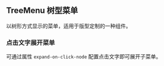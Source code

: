 <div class="demo-header">
<p class="overviewicon">
  <span class="wapi-form-treemenu"/>
</p>

## TreeMenu 树型菜单

<nova-uxlink widget-name="TreeMenu"></nova-uxlink>

以树形方式显示的菜单，适用于版型定制的一种组件。
</div>

### 点击文字展开菜单

可通过属性 `expand-on-click-node` 配置点击文字即可展开子菜单。

<nova-demo-view link="tree-menu/expand-on-click-node"></nova-demo-view>

<br>
